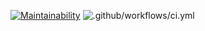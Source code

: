 [![Maintainability](https://api.codeclimate.com/v1/badges/a99a88d28ad37a79dbf6/maintainability)](https://codeclimate.com/github/codeclimate/codeclimate/maintainability)
![.github/workflows/ci.yml](https://github.com/pavelchausov/frontend-project-lvl1/workflows/.github/workflows/ci.yml/badge.svg)